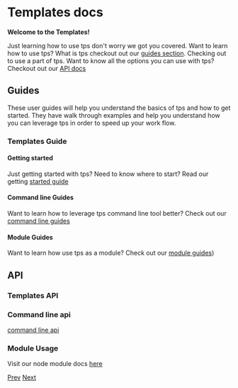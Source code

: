 # Templates docs

**Welcome to the Templates!**

Just learning how to use tps don't worry we got you covered. Want to learn how to use tps? What is tps checkout out our [guides section](#guides). Checking out to use a part of tps. Want to know all the options you can use with tps? Checkout out our [API docs](#api)

## Guides

These user guides will help you understand the basics of tps and how to get started. They have walk through examples and help you understand how you can leverage tps in order to speed up your work flow.

### Templates Guide

#### Getting started

Just getting started with tps? Need to know where to start? Read our getting [started guide](./guide/getting-started/README.md)

#### Command line Guides

Want to learn how to leverage tps command line tool better? Check out our [command line guides](./guide/command-line/readme.me)

#### Module Guides

Want to learn how use tps as a module? Check out our [module guides](./guide/module/readme.me))

## API

### Templates API

### Command line api

[command line api](./api/cli/readme.md)

### Module Usage

Visit our node module docs [here](./api/module/readme.md)

[Prev](../readme.md)
[Next](./guide/README.md)
